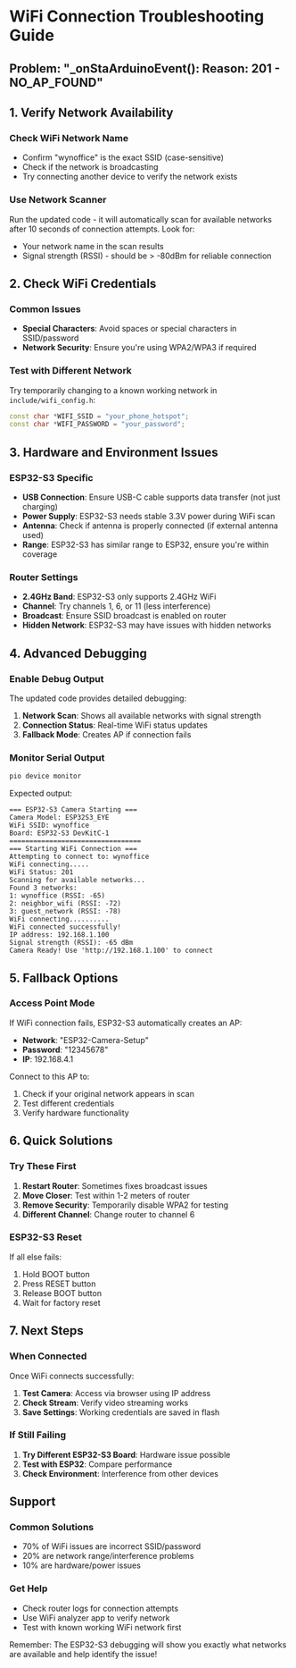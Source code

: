 # WiFi Connection Troubleshooting Guide

## Problem: "_onStaArduinoEvent(): Reason: 201 - NO_AP_FOUND"


## 1. Verify Network Availability

### Check WiFi Network Name
- Confirm "wynoffice" is the exact SSID (case-sensitive)
- Check if the network is broadcasting
- Try connecting another device to verify the network exists

### Use Network Scanner
Run the updated code - it will automatically scan for available networks after 10 seconds of connection attempts. Look for:
- Your network name in the scan results
- Signal strength (RSSI) - should be > -80dBm for reliable connection

## 2. Check WiFi Credentials

### Common Issues
- **Special Characters**: Avoid spaces or special characters in SSID/password
- **Network Security**: Ensure you're using WPA2/WPA3 if required

### Test with Different Network
Try temporarily changing to a known working network in `include/wifi_config.h`:

```cpp
const char *WIFI_SSID = "your_phone_hotspot";
const char *WIFI_PASSWORD = "your_password";
```

## 3. Hardware and Environment Issues

### ESP32-S3 Specific
- **USB Connection**: Ensure USB-C cable supports data transfer (not just charging)
- **Power Supply**: ESP32-S3 needs stable 3.3V power during WiFi scan
- **Antenna**: Check if antenna is properly connected (if external antenna used)
- **Range**: ESP32-S3 has similar range to ESP32, ensure you're within coverage

### Router Settings
- **2.4GHz Band**: ESP32-S3 only supports 2.4GHz WiFi
- **Channel**: Try channels 1, 6, or 11 (less interference)
- **Broadcast**: Ensure SSID broadcast is enabled on router
- **Hidden Network**: ESP32-S3 may have issues with hidden networks

## 4. Advanced Debugging

### Enable Debug Output
The updated code provides detailed debugging:
1. **Network Scan**: Shows all available networks with signal strength
2. **Connection Status**: Real-time WiFi status updates
3. **Fallback Mode**: Creates AP if connection fails

### Monitor Serial Output
```bash
pio device monitor
```

Expected output:
```
=== ESP32-S3 Camera Starting ===
Camera Model: ESP32S3_EYE
WiFi SSID: wynoffice
Board: ESP32-S3 DevKitC-1
=================================
=== Starting WiFi Connection ===
Attempting to connect to: wynoffice
WiFi connecting.....
WiFi Status: 201
Scanning for available networks...
Found 3 networks:
1: wynoffice (RSSI: -65)
2: neighbor_wifi (RSSI: -72)
3: guest_network (RSSI: -78)
WiFi connecting..........
WiFi connected successfully!
IP address: 192.168.1.100
Signal strength (RSSI): -65 dBm
Camera Ready! Use 'http://192.168.1.100' to connect
```

## 5. Fallback Options

### Access Point Mode
If WiFi connection fails, ESP32-S3 automatically creates an AP:
- **Network**: "ESP32-Camera-Setup"
- **Password**: "12345678"
- **IP**: 192.168.4.1

Connect to this AP to:
1. Check if your original network appears in scan
2. Test different credentials
3. Verify hardware functionality

## 6. Quick Solutions

### Try These First
1. **Restart Router**: Sometimes fixes broadcast issues
2. **Move Closer**: Test within 1-2 meters of router
3. **Remove Security**: Temporarily disable WPA2 for testing
4. **Different Channel**: Change router to channel 6

### ESP32-S3 Reset
If all else fails:
1. Hold BOOT button
2. Press RESET button
3. Release BOOT button
4. Wait for factory reset

## 7. Next Steps

### When Connected
Once WiFi connects successfully:
1. **Test Camera**: Access via browser using IP address
2. **Check Stream**: Verify video streaming works
3. **Save Settings**: Working credentials are saved in flash

### If Still Failing
1. **Try Different ESP32-S3 Board**: Hardware issue possible
2. **Test with ESP32**: Compare performance
3. **Check Environment**: Interference from other devices

## Support

### Common Solutions
- 70% of WiFi issues are incorrect SSID/password
- 20% are network range/interference problems
- 10% are hardware/power issues

### Get Help
- Check router logs for connection attempts
- Use WiFi analyzer app to verify network
- Test with known working WiFi network first

Remember: The ESP32-S3 debugging will show you exactly what networks are available and help identify the issue!
